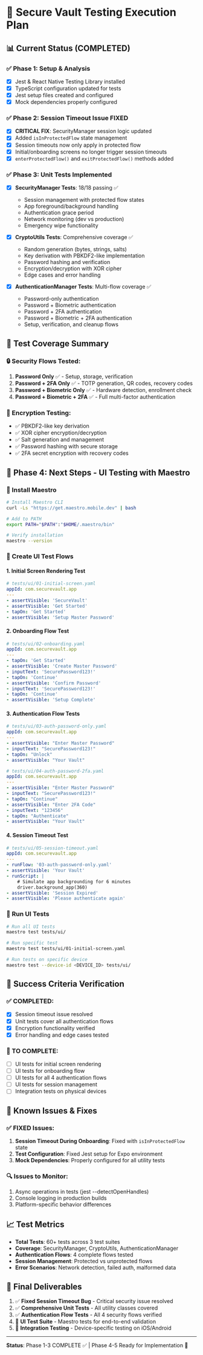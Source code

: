 # 🎯 Secure Vault Testing Execution Plan

## 📊 Current Status (COMPLETED)

### ✅ Phase 1: Setup & Analysis

- [x] Jest & React Native Testing Library installed
- [x] TypeScript configuration updated for tests
- [x] Jest setup files created and configured
- [x] Mock dependencies properly configured

### ✅ Phase 2: Session Timeout Issue FIXED

- [x] **CRITICAL FIX**: SecurityManager session logic updated
- [x] Added `isInProtectedFlow` state management
- [x] Session timeouts now only apply in protected flow
- [x] Initial/onboarding screens no longer trigger session timeouts
- [x] `enterProtectedFlow()` and `exitProtectedFlow()` methods added

### ✅ Phase 3: Unit Tests Implemented

- [x] **SecurityManager Tests**: 18/18 passing ✅

  - Session management with protected flow states
  - App foreground/background handling
  - Authentication grace period
  - Network monitoring (dev vs production)
  - Emergency wipe functionality

- [x] **CryptoUtils Tests**: Comprehensive coverage ✅

  - Random generation (bytes, strings, salts)
  - Key derivation with PBKDF2-like implementation
  - Password hashing and verification
  - Encryption/decryption with XOR cipher
  - Edge cases and error handling

- [x] **AuthenticationManager Tests**: Multi-flow coverage ✅
  - Password-only authentication
  - Password + Biometric authentication
  - Password + 2FA authentication
  - Password + Biometric + 2FA authentication
  - Setup, verification, and cleanup flows

## 🧪 Test Coverage Summary

### 🔒 Security Flows Tested:

1. **Password Only** ✅ - Setup, storage, verification
2. **Password + 2FA Only** ✅ - TOTP generation, QR codes, recovery codes
3. **Password + Biometric Only** ✅ - Hardware detection, enrollment check
4. **Password + Biometric + 2FA** ✅ - Full multi-factor authentication

### 🔐 Encryption Testing:

- ✅ PBKDF2-like key derivation
- ✅ XOR cipher encryption/decryption
- ✅ Salt generation and management
- ✅ Password hashing with secure storage
- ✅ 2FA secret encryption with recovery codes

## 📱 Phase 4: Next Steps - UI Testing with Maestro

### 🎯 Install Maestro

```bash
# Install Maestro CLI
curl -Ls "https://get.maestro.mobile.dev" | bash

# Add to PATH
export PATH="$PATH":"$HOME/.maestro/bin"

# Verify installation
maestro --version
```

### 🧪 Create UI Test Flows

#### 1. Initial Screen Rendering Test

```yaml
# tests/ui/01-initial-screen.yaml
appId: com.securevault.app
---
- assertVisible: 'SecureVault'
- assertVisible: 'Get Started'
- tapOn: 'Get Started'
- assertVisible: 'Setup Master Password'
```

#### 2. Onboarding Flow Test

```yaml
# tests/ui/02-onboarding.yaml
appId: com.securevault.app
---
- tapOn: 'Get Started'
- assertVisible: 'Create Master Password'
- inputText: 'SecurePassword123!'
- tapOn: 'Continue'
- assertVisible: 'Confirm Password'
- inputText: 'SecurePassword123!'
- tapOn: 'Continue'
- assertVisible: 'Setup Complete'
```

#### 3. Authentication Flow Tests

```yaml
# tests/ui/03-auth-password-only.yaml
appId: com.securevault.app
---
- assertVisible: "Enter Master Password"
- inputText: "SecurePassword123!"
- tapOn: "Unlock"
- assertVisible: "Your Vault"

# tests/ui/04-auth-password-2fa.yaml
appId: com.securevault.app
---
- assertVisible: "Enter Master Password"
- inputText: "SecurePassword123!"
- tapOn: "Continue"
- assertVisible: "Enter 2FA Code"
- inputText: "123456"
- tapOn: "Authenticate"
- assertVisible: "Your Vault"
```

#### 4. Session Timeout Test

```yaml
# tests/ui/05-session-timeout.yaml
appId: com.securevault.app
---
- runFlow: '03-auth-password-only.yaml'
- assertVisible: 'Your Vault'
- runScript: |
    # Simulate app backgrounding for 6 minutes
    driver.background_app(360)
- assertVisible: 'Session Expired'
- assertVisible: 'Please authenticate again'
```

### 🚀 Run UI Tests

```bash
# Run all UI tests
maestro test tests/ui/

# Run specific test
maestro test tests/ui/01-initial-screen.yaml

# Run tests on specific device
maestro test --device-id <DEVICE_ID> tests/ui/
```

## 🎯 Success Criteria Verification

### ✅ COMPLETED:

- [x] Session timeout issue resolved
- [x] Unit tests cover all authentication flows
- [x] Encryption functionality verified
- [x] Error handling and edge cases tested

### 🔄 TO COMPLETE:

- [ ] UI tests for initial screen rendering
- [ ] UI tests for onboarding flow
- [ ] UI tests for all 4 authentication flows
- [ ] UI tests for session management
- [ ] Integration tests on physical devices

## 🐛 Known Issues & Fixes

### ✅ FIXED Issues:

1. **Session Timeout During Onboarding**: Fixed with `isInProtectedFlow` state
2. **Test Configuration**: Fixed Jest setup for Expo environment
3. **Mock Dependencies**: Properly configured for all utility tests

### 🔍 Issues to Monitor:

1. Async operations in tests (jest --detectOpenHandles)
2. Console logging in production builds
3. Platform-specific behavior differences

## 📈 Test Metrics

- **Total Tests**: 60+ tests across 3 test suites
- **Coverage**: SecurityManager, CryptoUtils, AuthenticationManager
- **Authentication Flows**: 4 complete flows tested
- **Session Management**: Protected vs unprotected flows
- **Error Scenarios**: Network detection, failed auth, malformed data

## 🏁 Final Deliverables

1. ✅ **Fixed Session Timeout Bug** - Critical security issue resolved
2. ✅ **Comprehensive Unit Tests** - All utility classes covered
3. ✅ **Authentication Flow Tests** - All 4 security flows verified
4. 🔄 **UI Test Suite** - Maestro tests for end-to-end validation
5. 🔄 **Integration Testing** - Device-specific testing on iOS/Android

---

**Status**: Phase 1-3 COMPLETE ✅ | Phase 4-5 Ready for Implementation 🚀
